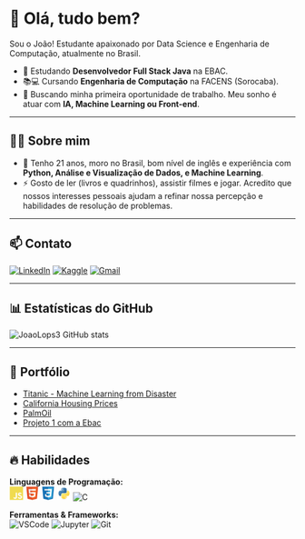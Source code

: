 # 👋 Olá, tudo bem?

Sou o João! Estudante apaixonado por Data Science e Engenharia de Computação, atualmente no Brasil.

- 🌱 Estudando **Desenvolvedor Full Stack Java** na EBAC.
- 📚💻 Cursando **Engenharia de Computação** na FACENS (Sorocaba).
- 🔭 Buscando minha primeira oportunidade de trabalho. Meu sonho é atuar com **IA, Machine Learning ou Front-end**.

---

## 👨‍💻 Sobre mim

- 💬 Tenho 21 anos, moro no Brasil, bom nível de inglês e experiência com **Python, Análise e Visualização de Dados, e Machine Learning**.
- ⚡ Gosto de ler (livros e quadrinhos), assistir filmes e jogar. Acredito que nossos interesses pessoais ajudam a refinar nossa percepção e habilidades de resolução de problemas.

---

## 📫 Contato

[![LinkedIn](https://img.shields.io/badge/LinkedIn-0077B5?style=for-the-badge&logo=linkedin&logoColor=white)](https://www.linkedin.com/in/jo%C3%A3o-gabriel-lopes-aguiar-773827244/)
[![Kaggle](https://img.shields.io/badge/Kaggle-20BEFF?style=for-the-badge&logo=Kaggle&logoColor=white)](https://www.kaggle.com/joogabriellopes)
[![Gmail](https://img.shields.io/badge/Gmail-D14836?style=for-the-badge&logo=gmail&logoColor=white)](mailto:joaogabriellops2353@gmail.com)

---

## 📊 Estatísticas do GitHub

![JoaoLops3 GitHub stats](https://github-readme-stats.vercel.app/api?username=JoaoLops3&show_icons=true&theme=gotham)

---

## 🚀 Portfólio

- [Titanic - Machine Learning from Disaster](https://github.com/JoaoLops3/JoaoLops32.github.io)
- [California Housing Prices](https://github.com/JoaoLops3/JoaoLops33.github.io)
- [PalmOil](https://github.com/JoaoLops3/JoaoLops34.github.io)
- [Projeto 1 com a Ebac](https://github.com/JoaoLops3/PROJETO1-EBAC.git)

---

## 🔥 Habilidades

**Linguagens de Programação:**  
<span>
  <img src="https://raw.githubusercontent.com/devicons/devicon/master/icons/javascript/javascript-plain.svg" width="24" height="24" alt="JavaScript"/>
  <img src="https://raw.githubusercontent.com/devicons/devicon/master/icons/html5/html5-original.svg" width="24" height="24" alt="HTML"/>
  <img src="https://raw.githubusercontent.com/devicons/devicon/master/icons/css3/css3-original.svg" width="24" height="24" alt="CSS"/>
  <img src="https://raw.githubusercontent.com/devicons/devicon/master/icons/python/python-original.svg" width="24" height="24" alt="Python"/>
  <img src="https://cdn.jsdelivr.net/gh/devicons/devicon/icons/c/c-original.svg" width="24" height="24" alt="C"/>
</span>

**Ferramentas & Frameworks:**  
<span>
  <img src="https://cdn.jsdelivr.net/gh/devicons/devicon/icons/vscode/vscode-original.svg" width="24" height="24" alt="VSCode"/>
  <img src="https://cdn.jsdelivr.net/gh/devicons/devicon/icons/jupyter/jupyter-original.svg" width="24" height="24" alt="Jupyter"/>
  <img src="https://cdn.jsdelivr.net/gh/devicons/devicon/icons/git/git-original.svg" width="24" height="24" alt="Git"/>
</span>
